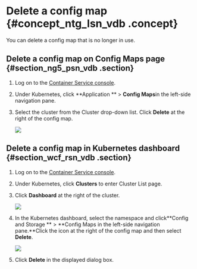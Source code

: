 # Delete a config map {#concept_ntg_lsn_vdb .concept}

You can delete a config map that is no longer in use.

## Delete a config map on Config Maps page {#section_ng5_psn_vdb .section}

1.  Log on to the [Container Service console](https://cs.console.aliyun.com).
2.  Under Kubernetes, click **Application ** \> **Config Maps**in the left-side navigation pane.
3.  Select the cluster from the Cluster drop-down list. Click **Delete** at the right of the config map.

    ![](http://static-aliyun-doc.oss-cn-hangzhou.aliyuncs.com/assets/img/6911/15330271504532_en-US.png)


## Delete a config map in Kubernetes dashboard {#section_wcf_rsn_vdb .section}

1.  Log on to the [Container Service console](https://cs.console.aliyun.com).
2.  Under Kubernetes, click **Clusters** to enter Cluster List page.
3.  Click **Dashboard** at the right of the cluster.

    ![](http://static-aliyun-doc.oss-cn-hangzhou.aliyuncs.com/assets/img/6911/15330271504533_en-US.png)

4.  In the Kubernetes dashboard, select the namespace and click**Config and Storage ** \> **Config Maps in the left-side navigation pane.**Click the icon at the right of the config map and then select **Delete**.

    ![](http://static-aliyun-doc.oss-cn-hangzhou.aliyuncs.com/assets/img/6911/15330271514534_en-US.png)

5.  Click **Delete** in the displayed dialog box.

